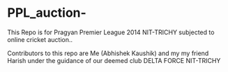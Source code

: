 PPL_auction-
============

This Repo is for Pragyan Premier League 2014 NIT-TRICHY subjected to online cricket auction..

Contributors to this repo are Me (Abhishek Kaushik) and my my friend Harish under the guidance of our deemed club DELTA FORCE 
NIT-TRICHY

